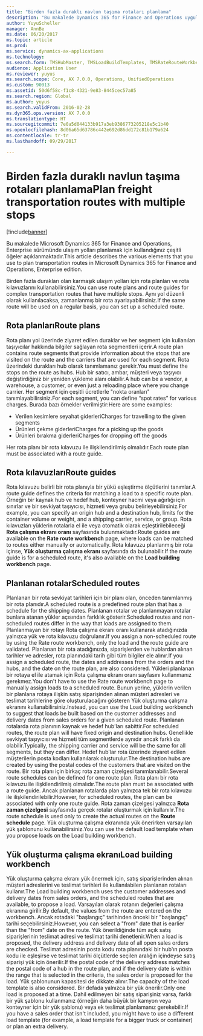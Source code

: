 ```yaml
---
title: "Birden fazla duraklı navlun taşıma rotaları planlama"
description: "Bu makalede Dynamics 365 for Finance and Operations uygulamasında ulaşım yolları planlamak için kullandığınız çeşitli öğeler açıklanmaktadır."
author: YuyuScheller
manager: AnnBe
ms.date: 06/20/2017
ms.topic: article
ms.prod: 
ms.service: dynamics-ax-applications
ms.technology: 
ms.search.form: TMSHubMaster, TMSLoadBuildTemplates, TMSRateRouteWorkbench, TMSRouteGuide, TMSRoutePlan, TMSRouteWorkbench, WHSLoadTemplate
audience: Application User
ms.reviewer: yuyus
ms.search.scope: Core, AX 7.0.0, Operations, UnifiedOperations
ms.custom: 90013
ms.assetid: 50d6f58c-f1c8-4321-9e83-8445cec57a85
ms.search.region: Global
ms.author: yuyus
ms.search.validFrom: 2016-02-28
ms.dyn365.ops.version: AX 7.0.0
ms.translationtype: HT
ms.sourcegitcommit: 7e0a5d044133b917a3eb9386773205218e5c1b40
ms.openlocfilehash: 8d06a65d63786c442e692d86dd172c81b179a624
ms.contentlocale: tr-tr
ms.lasthandoff: 09/29/2017

---
```


# <a name="plan-freight-transportation-routes-with-multiple-stops"></a><span data-ttu-id="c69ec-103">Birden fazla duraklı navlun taşıma rotaları planlama</span><span class="sxs-lookup"><span data-stu-id="c69ec-103">Plan freight transportation routes with multiple stops</span></span>

[!include[banner](../includes/banner.md)]


<span data-ttu-id="c69ec-104">Bu makalede Microsoft Dynamics 365 for Finance and Operations, Enterprise sürümünde ulaşım yolları planlamak için kullandığınız çeşitli öğeler açıklanmaktadır.</span><span class="sxs-lookup"><span data-stu-id="c69ec-104">This article describes the various elements that you use to plan transportation routes in Microsoft Dynamics 365 for Finance and Operations, Enterprise edition.</span></span>

<span data-ttu-id="c69ec-105">Birden fazla durakları olan karmaşık ulaşım yolları için rota planları ve rota kılavuzlarını kullanabilirsiniz.</span><span class="sxs-lookup"><span data-stu-id="c69ec-105">You can use route plans and route guides for complex transportation routes that have multiple stops.</span></span> <span data-ttu-id="c69ec-106">Aynı yol düzenli olarak kullanılacaksa, zamanlanmış bir rota ayarlayabilirsiniz.</span><span class="sxs-lookup"><span data-stu-id="c69ec-106">If the same route will be used on a regular basis, you can set up a scheduled route.</span></span>

## <a name="route-plans"></a><span data-ttu-id="c69ec-107">Rota planları</span><span class="sxs-lookup"><span data-stu-id="c69ec-107">Route plans</span></span>
<span data-ttu-id="c69ec-108">Rota planı yol üzerinde ziyaret edilen duraklar ve her segment için kullanılan taşıyıcılar hakkında bilgiler sağlayan rota segmentleri içerir.</span><span class="sxs-lookup"><span data-stu-id="c69ec-108">A route plan contains route segments that provide information about the stops that are visited on the route and the carriers that are used for each segment.</span></span> <span data-ttu-id="c69ec-109">Rota üzerindeki durakları hub olarak tanımlamanız gerekir.</span><span class="sxs-lookup"><span data-stu-id="c69ec-109">You must define the stops on the route as hubs.</span></span> <span data-ttu-id="c69ec-110">Hub bir satıcı, ambar, müşteri veya taşıyıcı değiştirdiğiniz bir yeniden yükleme alanı olabilir.</span><span class="sxs-lookup"><span data-stu-id="c69ec-110">A hub can be a vendor, a warehouse, a customer, or even just a reloading place where you change carrier.</span></span> <span data-ttu-id="c69ec-111">Her segment için çeşitli ücretlerle "nokta oranları" tanımlayabilirsiniz.</span><span class="sxs-lookup"><span data-stu-id="c69ec-111">For each segment, you can define “spot rates” for various charges.</span></span> <span data-ttu-id="c69ec-112">Burada bazı örnekler verilmiştir:</span><span class="sxs-lookup"><span data-stu-id="c69ec-112">Here are some examples:</span></span>

-   <span data-ttu-id="c69ec-113">Verilen kesimlere seyahat giderleri</span><span class="sxs-lookup"><span data-stu-id="c69ec-113">Charges for travelling to the given segments</span></span>
-   <span data-ttu-id="c69ec-114">Ürünleri çekme giderleri</span><span class="sxs-lookup"><span data-stu-id="c69ec-114">Charges for a picking up the goods</span></span>
-   <span data-ttu-id="c69ec-115">Ürünleri bırakma giderleri</span><span class="sxs-lookup"><span data-stu-id="c69ec-115">Charges for dropping off the goods</span></span>

<span data-ttu-id="c69ec-116">Her rota planı bir rota kılavuzu ile ilişkilendirilmiş olmalıdır.</span><span class="sxs-lookup"><span data-stu-id="c69ec-116">Each route plan must be associated with a route guide.</span></span>

## <a name="route-guides"></a><span data-ttu-id="c69ec-117">Rota kılavuzları</span><span class="sxs-lookup"><span data-stu-id="c69ec-117">Route guides</span></span>
<span data-ttu-id="c69ec-118">Rota kılavuzu belirli bir rota planıyla bir yükü eşleştirme ölçütlerini tanımlar.</span><span class="sxs-lookup"><span data-stu-id="c69ec-118">A route guide defines the criteria for matching a load to a specific route plan.</span></span> <span data-ttu-id="c69ec-119">Örneğin bir kaynak hub ve hedef hub, konteyner hacmi veya ağırlığı için sınırlar ve bir sevkiyat taşıyıcısı, hizmeti veya grubu belirleyebilirsiniz.</span><span class="sxs-lookup"><span data-stu-id="c69ec-119">For example, you can specify an origin hub and a destination hub, limits for the container volume or weight, and a shipping carrier, service, or group.</span></span> <span data-ttu-id="c69ec-120">Rota kılavuzları yüklerin rotalarla el ile veya otomatik olarak eşleştirilebileceği **Rota çalışma ekranı oranı** sayfasında bulunmaktadır.</span><span class="sxs-lookup"><span data-stu-id="c69ec-120">Route guides are available on the **Rate route workbench** page, where loads can be matched to routes either manually or automatically.</span></span> <span data-ttu-id="c69ec-121">Rota kılavuzu planlanmış bir rota içinse, **Yük oluşturma çalışma ekranı** sayfasında da bulunabilir.</span><span class="sxs-lookup"><span data-stu-id="c69ec-121">If the route guide is for a scheduled route, it's also available on the **Load building workbench** page.</span></span>

## <a name="scheduled-routes"></a><span data-ttu-id="c69ec-122">Planlanan rotalar</span><span class="sxs-lookup"><span data-stu-id="c69ec-122">Scheduled routes</span></span>
<span data-ttu-id="c69ec-123">Planlanan bir rota sevkiyat tarihleri için bir planı olan, önceden tanımlanmış bir rota planıdır.</span><span class="sxs-lookup"><span data-stu-id="c69ec-123">A scheduled route is a predefined route plan that has a schedule for the shipping dates.</span></span> <span data-ttu-id="c69ec-124">Planlanan rotalar ve planlanmayan rotalar bunlara atanan yükler açısından farklılık gösterir.</span><span class="sxs-lookup"><span data-stu-id="c69ec-124">Scheduled routes and non-scheduled routes differ in the way that loads are assigned to them.</span></span> <span data-ttu-id="c69ec-125">Planlanmayan bir rotayı Rota çalışma ekranı oranı kullanarak atadığınızda yalnızca yük ve rota kılavuzu doğrulanır.</span><span class="sxs-lookup"><span data-stu-id="c69ec-125">If you assign a non-scheduled route by using the Rate route workbench, only the load and the route guide are validated.</span></span> <span data-ttu-id="c69ec-126">Planlanan bir rota atadığınızda, siparişlerden ve hublardan alınan tarihler ve adresler, rota planındaki tarih gibi tüm bilgiler ele alınır.</span><span class="sxs-lookup"><span data-stu-id="c69ec-126">If you assign a scheduled route, the dates and addresses from the orders and the hubs, and the date on the route plan, are also considered.</span></span> <span data-ttu-id="c69ec-127">Yükleri planlanan bir rotaya el ile atamak için Rota çalışma ekranı oranı sayfasını kullanmanız gerekmez.</span><span class="sxs-lookup"><span data-stu-id="c69ec-127">You don't have to use the Rate route workbench page to manually assign loads to a scheduled route.</span></span> <span data-ttu-id="c69ec-128">Bunun yerine, yüklerin verilen bir planlana rotaya ilişkin satış siparişinden alınan müşteri adresleri ve teslimat tarihlerine göre oluşturulacağını gösteren Yük oluşturma çalışma ekranını kullanabilirsiniz.</span><span class="sxs-lookup"><span data-stu-id="c69ec-128">Instead, you can use the Load building workbench to suggest that loads be built based on the customer addresses and delivery dates from sales orders for a given scheduled route.</span></span> <span data-ttu-id="c69ec-129">Planlanan rotalarda rota planının kaynak ve hedef hub'ları sabittir.</span><span class="sxs-lookup"><span data-stu-id="c69ec-129">For scheduled routes, the route plan will have fixed origin and destination hubs.</span></span> <span data-ttu-id="c69ec-130">Genellikle sevkiyat taşıyıcısı ve hizmeti tüm segmentlerde aynıdır ancak farklı da olabilir.</span><span class="sxs-lookup"><span data-stu-id="c69ec-130">Typically, the shipping carrier and service will be the same for all segments, but they can differ.</span></span> <span data-ttu-id="c69ec-131">Hedef hub'lar rota üzerinde ziyaret edilen müşterilerin posta kodları kullanılarak oluşturulur.</span><span class="sxs-lookup"><span data-stu-id="c69ec-131">The destination hubs are created by using the postal codes of the customers that are visited on the route.</span></span> <span data-ttu-id="c69ec-132">Bir rota planı için birkaç rota zaman çizelgesi tanımlanabilir.</span><span class="sxs-lookup"><span data-stu-id="c69ec-132">Several route schedules can be defined for one route plan.</span></span> <span data-ttu-id="c69ec-133">Rota planı bir rota kılavuzu ile ilişkilendirilmiş olmalıdır.</span><span class="sxs-lookup"><span data-stu-id="c69ec-133">The route plan must be associated with a route guide.</span></span> <span data-ttu-id="c69ec-134">Ancak planlanan rotalarda plan yalnızca tek bir rota kılavuzu ile ilişkilendirilebilir.</span><span class="sxs-lookup"><span data-stu-id="c69ec-134">However, for scheduled routes, the plan can be associated with only one route guide.</span></span> <span data-ttu-id="c69ec-135">Rota zaman çizelgesi yalnızca **Rota zaman çizelgesi** sayfasında gerçek rotalar oluşturmak için kullanılır.</span><span class="sxs-lookup"><span data-stu-id="c69ec-135">The route schedule is used only to create the actual routes on the **Route schedule** page.</span></span> <span data-ttu-id="c69ec-136">Yük oluşturma çalışma ekranında yük önerirken varsayılan yük şablonunu kullanabilirsiniz.</span><span class="sxs-lookup"><span data-stu-id="c69ec-136">You can use the default load template when you propose loads on the Load building workbench.</span></span>

## <a name="load-building-workbench"></a><span data-ttu-id="c69ec-137">Yük oluşturma çalışma ekranı</span><span class="sxs-lookup"><span data-stu-id="c69ec-137">Load building workbench</span></span>
<span data-ttu-id="c69ec-138">Yük oluşturma çalışma ekranı yük önermek için, satış siparişlerinden alınan müşteri adreslerini ve teslimat tarihleri ile kullanılabilen planlanan rotaları kullanır.</span><span class="sxs-lookup"><span data-stu-id="c69ec-138">The Load building workbench uses the customer addresses and delivery dates from sales orders, and the scheduled routes that are available, to propose a load.</span></span> <span data-ttu-id="c69ec-139">Varsayılan olarak rotanın değerleri çalışma ekranına girilir.</span><span class="sxs-lookup"><span data-stu-id="c69ec-139">By default, the values from the route are entered on the workbench.</span></span> <span data-ttu-id="c69ec-140">Ancak rotadaki "başlangıç" tarihinden önceki bir "başlangıç" tarihi seçebilirsiniz.</span><span class="sxs-lookup"><span data-stu-id="c69ec-140">However, you can select a "from" date that is earlier than the "from" date on the route.</span></span> <span data-ttu-id="c69ec-141">Yük önerildiğinde tüm açık satış siparişlerinin teslimat adresi ve teslimat tarihi denetlenir.</span><span class="sxs-lookup"><span data-stu-id="c69ec-141">When a load is proposed, the delivery address and delivery date of all open sales orders are checked.</span></span> <span data-ttu-id="c69ec-142">Teslimat adresinin posta kodu rota planındaki bir hub'ın posta kodu ile eşleşirse ve teslimat tarihi ölçütlerde seçilen aralığın içindeyse satış siparişi yük için önerilir.</span><span class="sxs-lookup"><span data-stu-id="c69ec-142">If the postal code of the delivery address matches the postal code of a hub in the route plan, and if the delivery date is within the range that is selected in the criteria, the sales order is proposed for the load.</span></span> <span data-ttu-id="c69ec-143">Yük şablonunun kapasitesi de dikkate alınır.</span><span class="sxs-lookup"><span data-stu-id="c69ec-143">The capacity of the load template is also considered.</span></span> <span data-ttu-id="c69ec-144">Bir defada yalnızca bir yük önerilir.</span><span class="sxs-lookup"><span data-stu-id="c69ec-144">Only one load is proposed at a time.</span></span> <span data-ttu-id="c69ec-145">Dahil edilmeyen bir satış siparişiniz varsa, farklı bir yük şablonu kullanmanız (örneğin daha büyük bir kamyon veya konteyner için bir yük şablonu) veya ek teslimat planlamanız gerekebilir.</span><span class="sxs-lookup"><span data-stu-id="c69ec-145">If you have a sales order that isn't included, you might have to use a different load template (for example, a load template for a bigger truck or container) or plan an extra delivery.</span></span>





